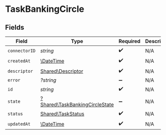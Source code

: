 # TaskBankingCircle


## Fields

| Field                                                                           | Type                                                                            | Required                                                                        | Description                                                                     |
| ------------------------------------------------------------------------------- | ------------------------------------------------------------------------------- | ------------------------------------------------------------------------------- | ------------------------------------------------------------------------------- |
| `connectorID`                                                                   | *string*                                                                        | :heavy_check_mark:                                                              | N/A                                                                             |
| `createdAt`                                                                     | [\DateTime](https://www.php.net/manual/en/class.datetime.php)                   | :heavy_check_mark:                                                              | N/A                                                                             |
| `descriptor`                                                                    | [Shared\Descriptor](../../Models/Shared/Descriptor.md)                          | :heavy_check_mark:                                                              | N/A                                                                             |
| `error`                                                                         | *?string*                                                                       | :heavy_minus_sign:                                                              | N/A                                                                             |
| `id`                                                                            | *string*                                                                        | :heavy_check_mark:                                                              | N/A                                                                             |
| `state`                                                                         | [?Shared\TaskBankingCircleState](../../Models/Shared/TaskBankingCircleState.md) | :heavy_minus_sign:                                                              | N/A                                                                             |
| `status`                                                                        | [Shared\TaskStatus](../../Models/Shared/TaskStatus.md)                          | :heavy_check_mark:                                                              | N/A                                                                             |
| `updatedAt`                                                                     | [\DateTime](https://www.php.net/manual/en/class.datetime.php)                   | :heavy_check_mark:                                                              | N/A                                                                             |